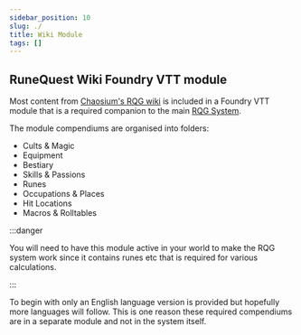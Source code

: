 ```yaml
---
sidebar_position: 10
slug: ./
title: Wiki Module
tags: []
---
```


## RuneQuest Wiki Foundry VTT module

Most content from [Chaosium's RQG wiki](https://rqwiki.chaosium.com/) is included in a Foundry VTT
module that is a required companion to the main [RQG System](/).

The module compendiums are organised into folders:

- Cults & Magic
- Equipment
- Bestiary
- Skills & Passions
- Runes
- Occupations & Places
- Hit Locations
- Macros & Rolltables

:::danger

You will need to have this module active in your world to make the RQG system work since it contains
runes etc that is required for various calculations.

:::

To begin with only an English language version is provided but hopefully more languages will follow.
This is one reason these required compendiums are in a separate module and not in the system itself.
